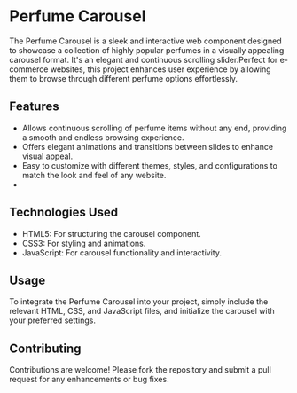 # Perfume Carousel
The Perfume Carousel is a sleek and interactive web component designed to showcase a collection of highly popular perfumes in a visually appealing carousel format.
It's an elegant and continuous scrolling slider.Perfect for e-commerce websites, this project enhances user experience by allowing them to browse through different perfume options effortlessly.


## Features
- Allows continuous scrolling of perfume items without any end, providing a smooth and endless browsing experience.
- Offers elegant animations and transitions between slides to enhance visual appeal.
- Easy to customize with different themes, styles, and configurations to match the look and feel of any website.
- 
## Technologies Used
- HTML5: For structuring the carousel component.
- CSS3: For styling and animations.
- JavaScript: For carousel functionality and interactivity.


## Usage
To integrate the Perfume Carousel into your project, simply include the relevant HTML, CSS, and JavaScript files, and initialize the carousel with your preferred settings.

## Contributing
Contributions are welcome! Please fork the repository and submit a pull request for any enhancements or bug fixes.
